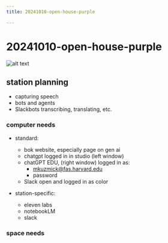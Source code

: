 ```yaml
---
title: 20241010-open-house-purple

---
```


# 20241010-open-house-purple

![alt text](https://files.slack.com/files-pri/T0HTW3H0V-F07RBKMCU03/img_0212.jpg?pub_secret=91faf24196)

## station planning 

- capturing speech
- bots and agents
- Slackbots transcribing, translating, etc.


### computer needs

* standard: 
    * bok website, especially page on gen ai
    * chatgpt logged in in studio (left window)
    * chatGPT EDU, (right window) logged in as:
        * mkuzmick@fas.harvard.edu
        * password
    * Slack open and logged in as color

* station-specific: 
    * eleven labs 
    * notebookLM 
    * slack


### space needs 
